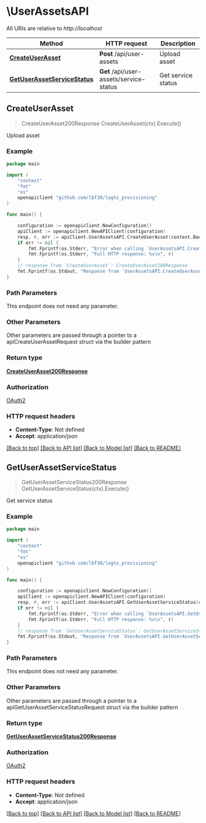 # \UserAssetsAPI

All URIs are relative to *http://localhost*

Method | HTTP request | Description
------------- | ------------- | -------------
[**CreateUserAsset**](UserAssetsAPI.md#CreateUserAsset) | **Post** /api/user-assets | Upload asset
[**GetUserAssetServiceStatus**](UserAssetsAPI.md#GetUserAssetServiceStatus) | **Get** /api/user-assets/service-status | Get service status



## CreateUserAsset

> CreateUserAsset200Response CreateUserAsset(ctx).Execute()

Upload asset



### Example

```go
package main

import (
	"context"
	"fmt"
	"os"
	openapiclient "github.com/lbf38/logto_provisioning"
)

func main() {

	configuration := openapiclient.NewConfiguration()
	apiClient := openapiclient.NewAPIClient(configuration)
	resp, r, err := apiClient.UserAssetsAPI.CreateUserAsset(context.Background()).Execute()
	if err != nil {
		fmt.Fprintf(os.Stderr, "Error when calling `UserAssetsAPI.CreateUserAsset``: %v\n", err)
		fmt.Fprintf(os.Stderr, "Full HTTP response: %v\n", r)
	}
	// response from `CreateUserAsset`: CreateUserAsset200Response
	fmt.Fprintf(os.Stdout, "Response from `UserAssetsAPI.CreateUserAsset`: %v\n", resp)
}
```

### Path Parameters

This endpoint does not need any parameter.

### Other Parameters

Other parameters are passed through a pointer to a apiCreateUserAssetRequest struct via the builder pattern


### Return type

[**CreateUserAsset200Response**](CreateUserAsset200Response.md)

### Authorization

[OAuth2](../README.md#OAuth2)

### HTTP request headers

- **Content-Type**: Not defined
- **Accept**: application/json

[[Back to top]](#) [[Back to API list]](../README.md#documentation-for-api-endpoints)
[[Back to Model list]](../README.md#documentation-for-models)
[[Back to README]](../README.md)


## GetUserAssetServiceStatus

> GetUserAssetServiceStatus200Response GetUserAssetServiceStatus(ctx).Execute()

Get service status



### Example

```go
package main

import (
	"context"
	"fmt"
	"os"
	openapiclient "github.com/lbf38/logto_provisioning"
)

func main() {

	configuration := openapiclient.NewConfiguration()
	apiClient := openapiclient.NewAPIClient(configuration)
	resp, r, err := apiClient.UserAssetsAPI.GetUserAssetServiceStatus(context.Background()).Execute()
	if err != nil {
		fmt.Fprintf(os.Stderr, "Error when calling `UserAssetsAPI.GetUserAssetServiceStatus``: %v\n", err)
		fmt.Fprintf(os.Stderr, "Full HTTP response: %v\n", r)
	}
	// response from `GetUserAssetServiceStatus`: GetUserAssetServiceStatus200Response
	fmt.Fprintf(os.Stdout, "Response from `UserAssetsAPI.GetUserAssetServiceStatus`: %v\n", resp)
}
```

### Path Parameters

This endpoint does not need any parameter.

### Other Parameters

Other parameters are passed through a pointer to a apiGetUserAssetServiceStatusRequest struct via the builder pattern


### Return type

[**GetUserAssetServiceStatus200Response**](GetUserAssetServiceStatus200Response.md)

### Authorization

[OAuth2](../README.md#OAuth2)

### HTTP request headers

- **Content-Type**: Not defined
- **Accept**: application/json

[[Back to top]](#) [[Back to API list]](../README.md#documentation-for-api-endpoints)
[[Back to Model list]](../README.md#documentation-for-models)
[[Back to README]](../README.md)

